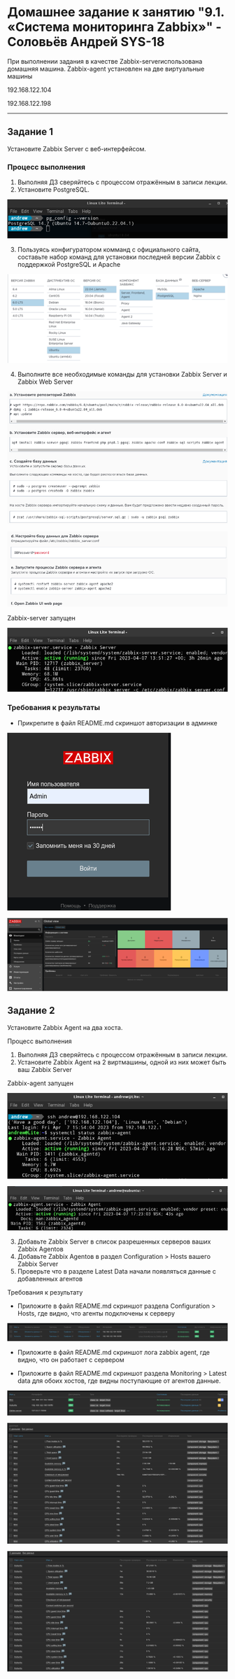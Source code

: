 # Домашнее задание к занятию "9.1. «Система мониторинга Zabbix»" - Соловьёв Андрей SYS-18

При выполнении задания в качестве Zabbix-serverиспользована домашняя машина.
Zabbix-agent установлен на две виртуальные машины 

192.168.122.104 

192.168.122.198

---

## Задание 1

Установите Zabbix Server с веб-интерфейсом.

### Процесс выполнения

1. Выполняя ДЗ сверяйтесь с процессом отражённым в записи лекции.
2. Установите PostgreSQL. 

![PostgressSQL](https://github.com/Andrewsolo1969/9-02-hw/blob/main/img/Postgresssql.png)

3. Пользуясь конфигуратором комманд с официального сайта, составьте набор команд для установки последней версии Zabbix с поддержкой PostgreSQL и Apache

![Zabbix_Ubuntu](https://github.com/Andrewsolo1969/9-02-hw/blob/main/img/Zabbix-Ubuntu.png)

4. Выполните все необходимые команды для установки Zabbix Server и Zabbix Web Server

![Zabbix install 1](https://github.com/Andrewsolo1969/9-02-hw/blob/main/img/Inst_zabbix1.png)

![Zabbix install 2](https://github.com/Andrewsolo1969/9-02-hw/blob/main/img/Inst_zabbix2.png)

Zabbix-server запущен

![Zabbix-server](https://github.com/Andrewsolo1969/9-02-hw/blob/main/img/main_zabbix_server.png)


### Требования к результаты

- Прикрепите в файл README.md скриншот авторизации в админке

![Zabbix admin](https://github.com/Andrewsolo1969/9-02-hw/blob/main/img/admin.png)

![Zabbix admin2](https://github.com/Andrewsolo1969/9-02-hw/blob/main/img/gui_zabbix_server.png)


## Задание 2

Установите Zabbix Agent на два хоста.

Процесс выполнения
1. Выполняя ДЗ сверяйтесь с процессом отражённым в записи лекции.
2. Установите Zabbix Agent на 2 виртмашины, одной из них может быть ваш Zabbix Server

Zabbix-agent запущен

![Zabbix-agent1](https://github.com/Andrewsolo1969/9-02-hw/blob/main/img/mint_zabbix_agent.png)

![Zabbix-agent2](https://github.com/Andrewsolo1969/9-02-hw/blob/main/img/xubuntu_zabbix_agent.png)


3. Добавьте Zabbix Server в список разрешенных серверов ваших Zabbix Agentов
4. Добавьте Zabbix Agentов в раздел Configuration > Hosts вашего Zabbix Server
5. Проверьте что в разделе Latest Data начали появляться данные с добавленных агентов

Требования к результату

- Приложите в файл README.md скриншот раздела Configuration > Hosts, где видно, что агенты подключены к серверу

![Zabbix conf](https://github.com/Andrewsolo1969/9-02-hw/blob/main/img/Zabbix_configuration.png)

- Приложите в файл README.md скриншот лога zabbix agent, где видно, что он работает с сервером


- Приложите в файл README.md скриншот раздела Monitoring > Latest data для обоих хостов, где видны поступающие от агентов данные.

![Zabbix monitoring](https://github.com/Andrewsolo1969/9-02-hw/blob/main/img/monitoring.png)


![Mint](https://github.com/Andrewsolo1969/9-02-hw/blob/main/img/Mint.png)


![Xubuntu](https://github.com/Andrewsolo1969/9-02-hw/blob/main/img/Xubuntu.png)


